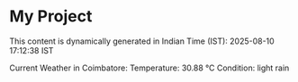 # My Project

This content is dynamically generated in Indian Time (IST): 2025-08-10 17:12:38 IST


Current Weather in Coimbatore:
Temperature: 30.88 °C
Condition: light rain

